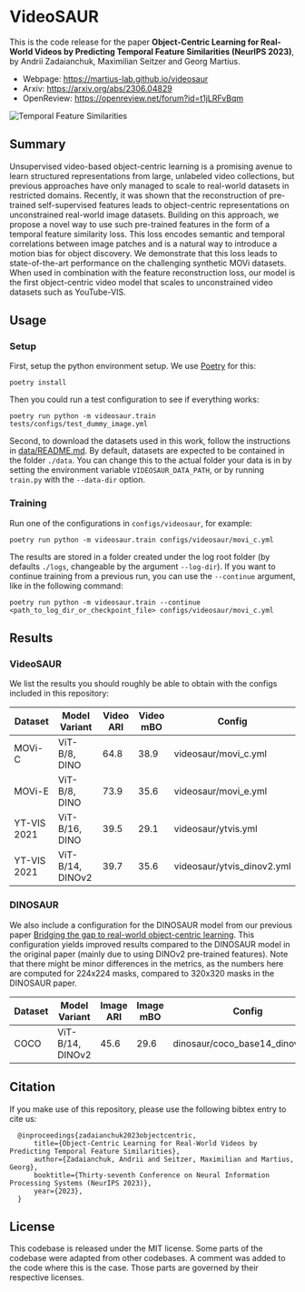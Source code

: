 # VideoSAUR

This is the code release for the paper **Object-Centric Learning for Real-World Videos by Predicting Temporal Feature Similarities (NeurIPS 2023)**, by Andrii Zadaianchuk, Maximilian Seitzer and Georg Martius.

- Webpage: https://martius-lab.github.io/videosaur
- Arxiv: https://arxiv.org/abs/2306.04829
- OpenReview: https://openreview.net/forum?id=t1jLRFvBqm

![Temporal Feature Similarities](https://zadaianchuk.github.io/videosaur/static/images/sim_loss-1.png)

## Summary

Unsupervised video-based object-centric learning is a promising avenue to learn structured representations from large, unlabeled video collections, but previous approaches have only managed to scale to real-world datasets in restricted domains. Recently, it was shown that the reconstruction of pre-trained self-supervised features leads to object-centric representations on unconstrained real-world image datasets. Building on this approach, we propose a novel way to use such pre-trained features in the form of a temporal feature similarity loss. This loss encodes semantic and temporal correlations between image patches and is a natural way to introduce a motion bias for object discovery. We demonstrate that this loss leads to state-of-the-art performance on the challenging synthetic MOVi datasets. When used in combination with the feature reconstruction loss, our model is the first object-centric video model that scales to unconstrained video datasets such as YouTube-VIS.

## Usage

### Setup

First, setup the python environment setup. We use [Poetry](https://python-poetry.org/) for this:

```
poetry install
```

Then you could run a test configuration to see if everything works:

```
poetry run python -m videosaur.train tests/configs/test_dummy_image.yml
```

Second, to download the datasets used in this work, follow the instructions in [data/README.md](data/README.md).
By default, datasets are expected to be contained in the folder `./data`.
You can change this to the actual folder your data is in by setting the environment variable `VIDEOSAUR_DATA_PATH`, or by running `train.py` with the `--data-dir` option.

### Training

Run one of the configurations in `configs/videosaur`, for example:

```
poetry run python -m videosaur.train configs/videosaur/movi_c.yml
```

The results are stored in a folder created under the log root folder (by defaults `./logs`, changeable by the argument `--log-dir`).
If you want to continue training from a previous run, you can use the `--continue` argument, like in the following command:

```
poetry run python -m videosaur.train --continue <path_to_log_dir_or_checkpoint_file> configs/videosaur/movi_c.yml
```

## Results

### VideoSAUR

We list the results you should roughly be able to obtain with the configs included in this repository:

| Dataset      | Model Variant    |  Video ARI | Video mBO | Config                      |
|--------------|------------------|------------|-----------|-----------------------------|
| MOVi-C       | ViT-B/8, DINO    |  64.8      | 38.9      | videosaur/movi_c.yml        |
| MOVi-E       | ViT-B/8, DINO    |  73.9      | 35.6      | videosaur/movi_e.yml        |
| YT-VIS 2021  | ViT-B/16, DINO   |  39.5      | 29.1      | videosaur/ytvis.yml         |
| YT-VIS 2021  | ViT-B/14, DINOv2 |  39.7      | 35.6      | videosaur/ytvis_dinov2.yml  |

### DINOSAUR

We also include a configuration for the DINOSAUR model from our previous paper [Bridging the gap to real-world object-centric learning](https://arxiv.org/abs/2209.14860).
This configuration yields improved results compared to the DINOSAUR model in the original paper (mainly
due to using DINOv2 pre-trained features).
Note that there might be minor differences in the metrics, as the numbers here are computed for 224x224 masks, compared to 320x320 masks in the DINOSAUR paper.

| Dataset     | Model Variant      | Image ARI | Image mBO | Config                             |
|-------------|--------------------|-----------|-----------|------------------------------------|
| COCO        | ViT-B/14, DINOv2   | 45.6      | 29.6      | dinosaur/coco_base14_dinov2.yml    |

## Citation

If you make use of this repository, please use the following bibtex entry to cite us:

```
  @inproceedings{zadaianchuk2023objectcentric,
      title={Object-Centric Learning for Real-World Videos by Predicting Temporal Feature Similarities},
      author={Zadaianchuk, Andrii and Seitzer, Maximilian and Martius, Georg},
      booktitle={Thirty-seventh Conference on Neural Information Processing Systems (NeurIPS 2023)},
      year={2023},
  }
```

## License

This codebase is released under the MIT license.
Some parts of the codebase were adapted from other codebases.
A comment was added to the code where this is the case.
Those parts are governed by their respective licenses.
